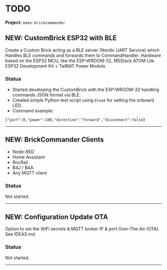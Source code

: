 # TODO

**Project:** `make-brickcommander`

## NEW: CustomBrick ESP32 with BLE
Create a Custom Brick acting as a BLE server (Nordic UART Service) which Handles BLE commands and forwards them to CommandHandler.
Hardware based on the ESP32 MCU, like the ESP-WROOM-32, M5Stack ATOM Lite ESP32 Development Kit + TailBAT Power Module.
### Status
* Started developing the CustomBrick with the ESP-WROOM-32 handling commands JSON format via BLE.
* Created simple Python test script using `bleak` for setting the onboard LED.
* Command example:
```
{"port":0,"power":100,"direction":"forward","disconnect":false}
```
---

## NEW: BrickCommander Clients
- Node-RED
- Home Assistant
- RocRail
- B4J / B4A
- Any MQTT client
### Status
Not started.

---

## NEW: Configuration Update OTA
Option to set the WiFi secrets & MQTT broker IP & port Over-The-Air (OTA).
See IDEAS.md.
### Status
Not started.

---
